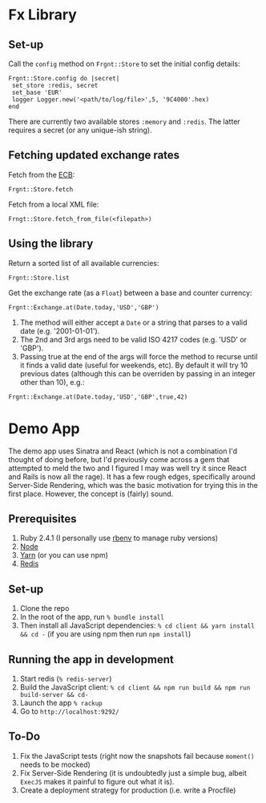 # Fx Library

## Set-up

Call the `config` method on `Frgnt::Store` to set the initial config details:
```
Frgnt::Store.config do |secret|
 set_store :redis, secret
 set_base 'EUR'
 logger Logger.new('<path/to/log/file>',5, '9C4000'.hex)
end
```
There are currently two available stores `:memory` and `:redis`.  The latter requires a secret (or any unique-ish string).

## Fetching updated exchange rates

Fetch from the [ECB](http://www.ecb.europa.eu/stats/eurofxref/eurofxref-hist-90d.xml):
```
Frgnt::Store.fetch
```
Fetch from a local XML file:
```
Frngt::Store.fetch_from_file(<filepath>)
```

## Using the library

Return a sorted list of all available currencies:

```
Frgnt::Store.list
```
Get the exchange rate (as a `Float`) between a base and counter currency:
```
Frgnt::Exchange.at(Date.today,'USD','GBP')
```
1. The method will either accept a `Date` or a string that parses to a valid date (e.g. '2001-01-01').
2. The 2nd and 3rd args need to be valid ISO 4217 codes (e.g. 'USD' or 'GBP').
3. Passing true at the end of the args will force the method to recurse until it finds a valid date (useful for weekends, etc). By default it will try 10 previous dates (although this can be overriden by passing in an integer other than 10), e.g.:
```
Frgnt::Exchange.at(Date.today,'USD','GBP',true,42)
```

# Demo App
The demo app uses Sinatra and React (which is not a combination I'd thought of doing before, but I'd previously come across a gem that attempted to meld the two and I figured I may was well try it since React and Rails is now all the rage). It has a few rough edges, specifically around Server-Side Rendering, which was the basic motivation for trying this in the first place.  However, the concept is (fairly) sound.

## Prerequisites

1. Ruby 2.4.1 (I personally use [rbenv](https://github.com/rbenv/rbenv) to manage ruby versions)
2. [Node](https://nodejs.org/en/)
3. [Yarn](https://yarnpkg.com/lang/en/docs/install/) (or you can use npm)
4. [Redis](https://redis.io/)

## Set-up

1. Clone the repo
2. In the root of the app, run ```% bundle install```
3. Then install all JavaScript dependencies: ```% cd client && yarn install && cd -``` (if you are using npm  then run `npm install`)

## Running the app in development

1. Start redis (`% redis-server`)
2. Build the JavaScript client: ```% cd client && npm run build && npm run build-server && cd-```
3. Launch the app ```% rackup```
4. Go to ```http://localhost:9292/```

## To-Do

1. Fix the JavaScript tests (right now the snapshots fail because `moment()` needs to be mocked)
2. Fix Server-Side Rendering (it is undoubtedly just a simple bug, albeit `ExecJS` makes it painful to figure out what it is).
3. Create a deployment strategy for production (i.e. write a Procfile)
